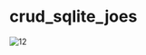 # crud_sqlite_joes
![12](https://user-images.githubusercontent.com/115917238/207238145-e8379329-57a9-4467-9489-e44d6a0fa434.PNG)

